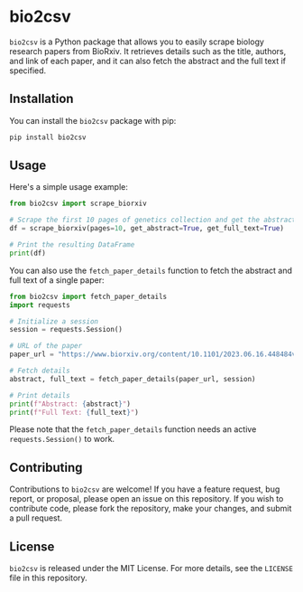 # bio2csv

`bio2csv` is a Python package that allows you to easily scrape biology research papers from BioRxiv. It retrieves details such as the title, authors, and link of each paper, and it can also fetch the abstract and the full text if specified.

## Installation

You can install the `bio2csv` package with pip:

```bash
pip install bio2csv
```

## Usage

Here's a simple usage example:

```python
from bio2csv import scrape_biorxiv

# Scrape the first 10 pages of genetics collection and get the abstract and full text of each paper
df = scrape_biorxiv(pages=10, get_abstract=True, get_full_text=True)

# Print the resulting DataFrame
print(df)
```

You can also use the `fetch_paper_details` function to fetch the abstract and full text of a single paper:

```python
from bio2csv import fetch_paper_details
import requests

# Initialize a session
session = requests.Session()

# URL of the paper
paper_url = "https://www.biorxiv.org/content/10.1101/2023.06.16.448484v1"

# Fetch details
abstract, full_text = fetch_paper_details(paper_url, session)

# Print details
print(f"Abstract: {abstract}")
print(f"Full Text: {full_text}")
```

Please note that the `fetch_paper_details` function needs an active `requests.Session()` to work.

## Contributing

Contributions to `bio2csv` are welcome! If you have a feature request, bug report, or proposal, please open an issue on this repository. If you wish to contribute code, please fork the repository, make your changes, and submit a pull request.

## License

`bio2csv` is released under the MIT License. For more details, see the `LICENSE` file in this repository.